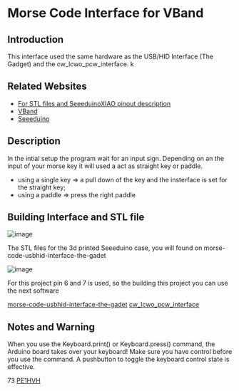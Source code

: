 Morse Code Interface for VBand
==============================

Introduction
---------------

This interface used the same hardware as the USB/HID Interface (The Gadget) and the cw_lcwo_pcw_interface. k
  
Related Websites
---------------

- [For STL files and SeeeduinoXIAO pinout description](https://hackaday.io/project/184702-morse-code-usbhid-interface-the-gadet)
- [VBand](https://hamradio.solutions/vband/)
- [Seeeduino](https://wiki.seeedstudio.com/Seeed_Arduino_Boards/)

Description
---------------

In the intial setup the program wait for an input sign. Depending on an the input of your morse key it will used a act as straight key or paddle.
  
- using a single key => a pull down of the key and the insterface is set for the straight key;
- using a paddle => press the right paddle
  
Building Interface and STL file
-------------------------------

![image](https://github.com/user-attachments/assets/cddb993a-dabf-4d2f-94d4-71d31f3f7a09)

The STL files for the 3d printed Seeeduino case, you will found on morse-code-usbhid-interface-the-gadet

![image](https://github.com/user-attachments/assets/899b217e-69dd-49e9-bf07-5bca6a823bf6)

For this project pin 6 and 7 is used, so the building this project you can use the next software

[morse-code-usbhid-interface-the-gadet](https://hackaday.io/project/184702-morse-code-usbhid-interface-the-gadet)
[cw_lcwo_pcw_interface](https://github.com/pe1hvh/cw_lcwo_pcw_interface)


Notes and Warning
-----------------

When you use the Keyboard.print() or Keyboard.press() command, the Arduino board takes over your keyboard! Make sure you have control before you use the command. A pushbutton to toggle the keyboard control state is effective.

73 [PE1HVH ](https://www.pe1hvh.nl)

